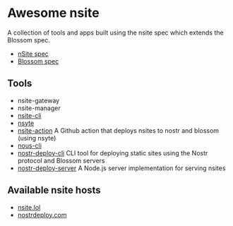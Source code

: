 # Awesome nsite
A collection of tools and apps built using the nsite spec which extends the Blossom spec.

- [nSite spec](https://github.com/hzrd149/nips/blob/nsite/nsite.md)
- [Blossom spec](https://github.com/hzrd149/blossom)

## Tools

- nsite-gateway
- nsite-manager
- [nsite-cli](https://github.com/flox1an/nsite-cli)
- [nsyte](https://github.com/sandwichfarm/nsyte)
- [nsite-action](https://github.com/sandwichfarm/nsite-action) A Github action that deploys nsites to nostr and blossom (using nsyte)
- [nous-cli](https://gitlab.com/soapbox-pub/nous-cli)
- [nostr-deploy-cli](https://github.com/sepehr-safari/nostr-deploy-cli) CLI tool for deploying static sites using the Nostr protocol and Blossom servers
- [nostr-deploy-server](https://github.com/sepehr-safari/nostr-deploy-server) A Node.js server implementation for serving nsites

## Available nsite hosts

- [nsite.lol](https://nsite.lol)
- [nostrdeploy.com](https://nostrdeploy.com)
